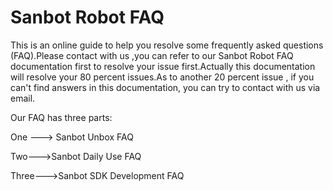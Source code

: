 # Sanbot Robot FAQ

This is an online guide to help you resolve some frequently asked questions \(FAQ\).Please contact with us ,you can refer to our Sanbot Robot FAQ documentation first to resolve your issue first.Actually this documentation will resolve your 80 percent issues.As to another 20 percent issue , if you can't find answers in this documentation, you can try to contact with us via email.

Our FAQ has three parts:

One ---&gt; Sanbot Unbox FAQ

Two---&gt;Sanbot Daily Use FAQ

Three---&gt;Sanbot SDK Development FAQ



